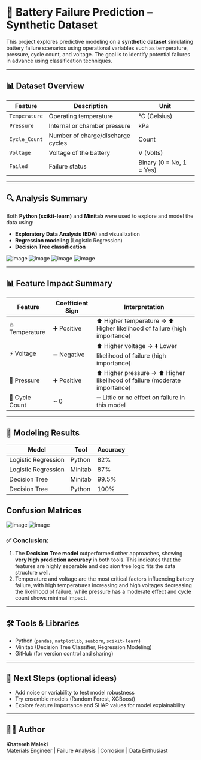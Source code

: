 # 🔋 Battery Failure Prediction – Synthetic Dataset

This project explores predictive modeling on a **synthetic dataset** simulating battery failure scenarios using operational variables such as temperature, pressure, cycle count, and voltage. The goal is to identify potential failures in advance using classification techniques.


---

## 📊 Dataset Overview

| Feature        | Description                         | Unit              |
|----------------|-------------------------------------|-------------------|
| `Temperature`  | Operating temperature               | °C (Celsius)      |
| `Pressure`     | Internal or chamber pressure        | kPa               |
| `Cycle_Count`  | Number of charge/discharge cycles   | Count             |
| `Voltage`      | Voltage of the battery              | V (Volts)         |
| `Failed`       | Failure status                      | Binary (0 = No, 1 = Yes) |

---

## 🔍 Analysis Summary

Both **Python (scikit-learn)** and **Minitab** were used to explore and model the data using:
- **Exploratory Data Analysis (EDA)** and visualization
- **Regression modeling** (Logistic Regression)
- **Decision Tree classification**

![image](https://github.com/user-attachments/assets/3aaf3948-5830-4122-a401-13c3d87445d7)
![image](https://github.com/user-attachments/assets/f3c336b3-4e1c-4cc4-a1f0-e505c99fe20f)
![image](https://github.com/user-attachments/assets/f5b5a35a-dfaf-4d1a-b9bf-6f9194c5708e)
![image](https://github.com/user-attachments/assets/900dc955-e73b-4c4f-9445-7597d20b5a6b)

---
## 📊 Feature Impact Summary

| Feature         | Coefficient Sign | Interpretation                                                                 |
|----------------|------------------|--------------------------------------------------------------------------------|
| 🔥 Temperature | ➕ Positive       | ⬆️ Higher temperature → ⬆️ Higher likelihood of failure (high importance)     |
| ⚡ Voltage      | ➖ Negative       | ⬆️ Higher voltage → ⬇️ Lower likelihood of failure (high importance)          |
| 🧯 Pressure     | ➕ Positive       | ⬆️ Higher pressure → ⬆️ Higher likelihood of failure (moderate importance)    |
| 🔁 Cycle Count | ~ 0              | ➖ Little or no effect on failure in this model                                 |

---

## 🧠 Modeling Results

| Model              | Tool      | Accuracy   |
|-------------------|-----------|------------|
| Logistic Regression | Python    | 82%       |
| Logistic Regression | Minitab    | 87%       |
| Decision Tree       | Minitab   | 99.5%     |
| Decision Tree       | Python    | 100%       |

## Confusion Matrices
![image](https://github.com/user-attachments/assets/8355be8c-e1e4-4081-9fb4-a5545aa93eed)
![image](https://github.com/user-attachments/assets/c2dc6039-6ea1-4a96-a78b-dcd9b5eb53e8)

### ✅ Conclusion:
1) The **Decision Tree model** outperformed other approaches, showing **very high prediction accuracy** in both tools. This indicates that the features are highly separable and decision tree logic fits the data structure well.
2) Temperature and voltage are the most critical factors influencing battery failure, with high temperatures increasing and high voltages decreasing the likelihood of failure, while pressure has a moderate effect and cycle count shows minimal impact.

---

## 🛠️ Tools & Libraries

- Python (`pandas`, `matplotlib`, `seaborn`, `scikit-learn`)
- Minitab (Decision Tree Classifier, Regression Modeling)
- GitHub (for version control and sharing)

---

## 📌 Next Steps (optional ideas)
- Add noise or variability to test model robustness
- Try ensemble models (Random Forest, XGBoost)
- Explore feature importance and SHAP values for model explainability

---

## 👩‍🔬 Author

**Khatereh Maleki**  
Materials Engineer | Failure Analysis | Corrosion | Data Enthusiast  




